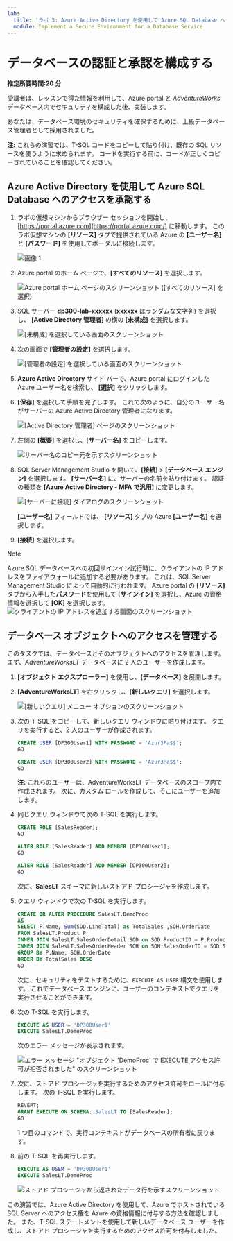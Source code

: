 ```yaml
---
lab:
  title: 'ラボ 3: Azure Active Directory を使用して Azure SQL Database へのアクセスを承認する'
  module: Implement a Secure Environment for a Database Service
---
```


# データベースの認証と承認を構成する

**推定所要時間:20 分**

受講者は、レッスンで得た情報を利用して、Azure portal と *AdventureWorks* データベース内でセキュリティを構成した後、実装します。

あなたは、データベース環境のセキュリティを確保するために、上級データベース管理者として採用されました。

**注:**  これらの演習では、T-SQL コードをコピーして貼り付け、既存の SQL リソースを使うように求められます。 コードを実行する前に、コードが正しくコピーされていることを確認してください。

## Azure Active Directory を使用して Azure SQL Database へのアクセスを承認する

1. ラボの仮想マシンからブラウザー セッションを開始し、[https://portal.azure.com](https://portal.azure.com/) に移動します。 このラボ仮想マシンの **[リソース]** タブで提供されている Azure の **[ユーザー名]** と **[パスワード]** を使用してポータルに接続します。

    ![画像 1](../images/dp-300-module-01-lab-01.png)

1. Azure portal のホーム ページで、**[すべてのリソース]** を選択します。

    ![Azure portal ホーム ページのスクリーンショット ([すべてのリソース] を選択)](../images/dp-300-module-03-lab-01.png)

1. SQL サーバー **dp300-lab-xxxxxx** (**xxxxxx** はランダムな文字列) を選択し、 **[Active Directory 管理者]** の横の **[未構成]** を選択します。

    ![[未構成] を選択している画面のスクリーンショット](../images/dp-300-module-03-lab-02.png)

1. 次の画面で **[管理者の設定]** を選択します。

    ![[管理者の設定] を選択している画面のスクリーンショット](../images/dp-300-module-03-lab-03.png)

1. **Azure Active Directory** サイド バーで、Azure portal にログインした Azure ユーザー名を検索し、 **[選択]** をクリックします。

1. **[保存]** を選択して手順を完了します。 これで次のように、自分のユーザー名がサーバーの Azure Active Directory 管理者になります。

    ![[Active Directory 管理者] ページのスクリーンショット](../images/dp-300-module-03-lab-04.png)

1. 左側の **[概要]** を選択し、**[サーバー名]** をコピーします。

    ![サーバー名のコピー元を示すスクリーンショット](../images/dp-300-module-03-lab-05.png)

1. SQL Server Management Studio を開いて、**[接続]** > **[データベース エンジン]** を選択します。 **[サーバー名]** に、サーバーの名前を貼り付けます。 認証の種類を **[Azure Active Directory - MFA で汎用]** に変更します。

    ![[サーバーに接続] ダイアログのスクリーンショット](../images/dp-300-module-03-lab-06.png)

    **[ユーザー名]** フィールドでは、 **[リソース]** タブの Azure **[ユーザー名]** を選択します。

1. **[接続]** を選択します。

> [!NOTE]
> Azure SQL データベースへの初回サインイン試行時に、クライアントの IP アドレスをファイアウォールに追加する必要があります。 これは、SQL Server Management Studio によって自動的に行われます。 Azure portal の **[リソース]** タブから入手した**パスワード**を使用して **[サインイン]** を選択し、Azure の資格情報を選択して **[OK]** を選択します。
> ![クライアントの IP アドレスを追加する画面のスクリーンショット](../images/dp-300-module-03-lab-07.png)

## データベース オブジェクトへのアクセスを管理する

このタスクでは、データベースとそのオブジェクトへのアクセスを管理します。 まず、*AdventureWorksLT* データベースに 2 人のユーザーを作成します。

1. **[オブジェクト エクスプローラー]** を使用し、**[データベース]** を展開します。
1. **[AdventureWorksLT]** を右クリックし、**[新しいクエリ]** を選択します。

    ![[新しいクエリ] メニュー オプションのスクリーンショット](../images/dp-300-module-03-lab-08.png)

1. 次の T-SQL をコピーして、新しいクエリ ウィンドウに貼り付けます。 クエリを実行すると、2 人のユーザーが作成されます。

    ```sql
    CREATE USER [DP300User1] WITH PASSWORD = 'Azur3Pa$$';
    GO

    CREATE USER [DP300User2] WITH PASSWORD = 'Azur3Pa$$';
    GO
    ```

    **注:** これらのユーザーは、AdventureWorksLT データベースのスコープ内で作成されます。 次に、カスタム ロールを作成して、そこにユーザーを追加します。

1. 同じクエリ ウィンドウで次の T-SQL を実行します。

    ```sql
    CREATE ROLE [SalesReader];
    GO

    ALTER ROLE [SalesReader] ADD MEMBER [DP300User1];
    GO

    ALTER ROLE [SalesReader] ADD MEMBER [DP300User2];
    GO
    ```

    次に、**SalesLT** スキーマに新しいストアド プロシージャを作成します。

1. クエリ ウィンドウで次の T-SQL を実行します。

    ```sql
    CREATE OR ALTER PROCEDURE SalesLT.DemoProc
    AS
    SELECT P.Name, Sum(SOD.LineTotal) as TotalSales ,SOH.OrderDate
    FROM SalesLT.Product P
    INNER JOIN SalesLT.SalesOrderDetail SOD on SOD.ProductID = P.ProductID
    INNER JOIN SalesLT.SalesOrderHeader SOH on SOH.SalesOrderID = SOD.SalesOrderID
    GROUP BY P.Name, SOH.OrderDate
    ORDER BY TotalSales DESC
    GO
    ```

    次に、セキュリティをテストするために、`EXECUTE AS USER` 構文を使用します。 これでデータベース エンジンに、ユーザーのコンテキストでクエリを実行させることができます。

1. 次の T-SQL を実行します。

    ```sql
    EXECUTE AS USER = 'DP300User1'
    EXECUTE SalesLT.DemoProc
    ```

    次のエラー メッセージが表示されます。

    ![エラー メッセージ "オブジェクト 'DemoProc' で EXECUTE アクセス許可が拒否されました" のスクリーンショット](../images/dp-300-module-03-lab-09.png)

1. 次に、ストアド プロシージャを実行するためのアクセス許可をロールに付与します。 次の T-SQL を実行します。

    ```sql
    REVERT;
    GRANT EXECUTE ON SCHEMA::SalesLT TO [SalesReader];
    GO
    ```

    1 つ目のコマンドで、実行コンテキストがデータベースの所有者に戻ります。

1. 前の T-SQL を再実行します。

    ```sql
    EXECUTE AS USER = 'DP300User1'
    EXECUTE SalesLT.DemoProc
    ```

    ![ストアド プロシージャから返されたデータ行を示すスクリーンショット](../images/dp-300-module-03-lab-10.png)

この演習では、Azure Active Directory を使用して、Azure でホストされている SQL Server へのアクセス権を Azure の資格情報に付与する方法を確認しました。 また、T-SQL ステートメントを使用して新しいデータベース ユーザーを作成し、ストアド プロシージャを実行するためのアクセス許可を付与しました。
